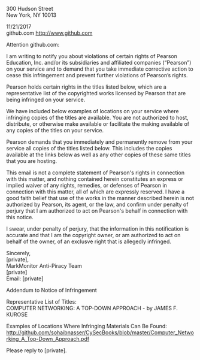 300 Hudson Street   
New York, NY 10013  

11/21/2017  
github.com http://www.github.com  

Attention github.com:  

I am writing to notify you about violations of certain rights of Pearson Education, Inc. and/or its subsidiaries and affiliated companies (“Pearson”) on your service and to demand that you take immediate corrective action to cease this infringement and prevent further violations of Pearson’s rights.

Pearson holds certain rights in the titles listed below, which are a representative list of the copyrighted works licensed by Pearson that are being infringed on your service.

We have included below examples of locations on your service where infringing copies of the titles are available. You are not authorized to host, distribute, or otherwise make available or facilitate the making available of any copies of the titles on your service.

Pearson demands that you immediately and permanently remove from your service all copies of the titles listed below. This includes the copies available at the links below as well as any other copies of these same titles that you are hosting.

This email is not a complete statement of Pearson's rights in connection with this matter, and nothing contained herein constitutes an express or implied waiver of any rights, remedies, or defenses of Pearson in connection with this matter, all of which are expressly reserved. I have a good faith belief that use of the works in the manner described herein is not authorized by Pearson, its agent, or the law, and confirm under penalty of perjury that I am authorized to act on Pearson's behalf in connection with this notice.

I swear, under penalty of perjury, that the information in this notification is accurate and that I am the copyright owner, or am authorized to act on behalf of the owner, of an exclusve right that is allegedly infringed.

Sincerely,  
[private],  
MarkMonitor Anti-Piracy Team  
[private]  
Email: [private]  

Addendum to Notice of Infringement  

Representative List of Titles:  
COMPUTER NETWORKING: A TOP-DOWN APPROACH - by JAMES F. KUROSE  

Examples of Locations Where Infringing Materials Can Be Found:
http://github.com/sohaibnasser/CySecBooks/blob/master/Computer_Networking_A_Top-Down_Approach.pdf  

Please reply to [private].
